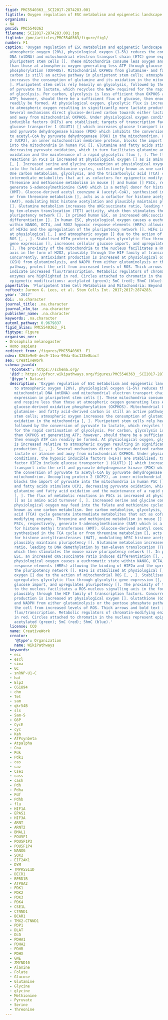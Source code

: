 ```yaml
---
figid: PMC5540363__SCI2017-2874283.001
figtitle: Oxygen regulation of ESC metabolism and epigenetic landscape
organisms:
- NA
pmcid: PMC5540363
filename: SCI2017-2874283.001.jpg
figlink: /pmc/articles/PMC5540363/figure/fig1/
number: F1
caption: 'Oxygen regulation of ESC metabolism and epigenetic landscape. Relative to
  atmospheric oxygen (20%), physiological oxygen (1–5%) reduces the content of mitochondrial
  DNA (mtDNA) and mitochondrial electron transport chain (ETC) gene expression in
  pluripotent stem cells []. These mitochondria consume less oxygen and respire less
  than those at atmospheric oxygen generating less ATP through glucose-derived oxidative
  phosphorylation (OXPHOS). Mitochondrial OXPHOS from glutamine- and fatty acid-derived
  carbon is still an active pathway in pluripotent stem cells; atmospheric oxygen
  increases the consumption of glutamine and its oxidation in the mitochondria [,
  ]. Pluripotent stem cells rely heavily on glycolysis, followed by the conversion
  of pyruvate to lactate, which recycles the NAD+ required for the rapid continuation
  of glycolysis. Per carbon, glycolysis is less efficient than OXPHOS at generating
  ATP; however, should there be a sufficient flux of glucose, then enough ATP can
  readily be formed. At physiological oxygen, glycolytic flux is increased relative
  to atmospheric oxygen resulting in significantly more lactate production [, , ].
  Several mechanisms direct glucose-derived carbon towards either lactate or alanine
  and away from mitochondrial OXPHOS. Under physiological oxygen conditions, the hypoxic
  inducible factors (HIFs) are stabilised; targets of transcription factor HIF2α include
  glucose transporter 1 (GLUT1) [] which increases glucose transport into the cell
  and pyruvate dehydrogenase kinase (PDK) which inhibits the conversion of pyruvate
  to acetyl-CoA by pyruvate dehydrogenase (PDH) in the mitochondrion. Uncoupling protein
  2 (UCP2), an inner mitochondrial membrane protein, blocks the import of pyruvate
  into the mitochondria in human PSC []. Glutamine and fatty acids stimulate UCP2,
  decreasing pyruvate oxidation, which in turn facilitates glutamine and fatty acid
  oxidation and the maintenance of a rapid glycolytic flux [, ]. The flux of metabolic
  reactions in PSCs is increased at physiological oxygen [] as is amino acid turnover
  [, ]. Increased serine and glycine consumption at physiological oxygen may feed
  into the folate and methionine cycles, collectively known as one carbon metabolism.
  One carbon metabolism, glycolysis, and the tricarboxlyic acid (TCA) cycle generate
  intermediate metabolites that act as cofactors for epigenetic modifying enzymes.
  Threonine and methionine metabolism in mouse [] and human [] PSCs, respectively,
  generate S-adenosylmethionine (SAM) which is a methyl donor for histone methyl transferases
  (HMT). Glucose-derived acetyl coenzyme A (acetyl-CoA), synthesised in the TCA cycle
  or from threonine metabolism [], acts as a cofactor for histone acetyltransferases
  (HAT), modulating hESC histone acetylation and plausibly maintains pluripotency
  []. Glutamine metabolism increases the αKG:succinate ratio, leading to DNA demethylation
  by ten-eleven translocation (TET) activity, which then stimulates the mouse naïve
  pluripotency network []. In primed human ESC, an increased αKG:succinate ratio induces
  differentiation []. In human ESC, physiological oxygen causes a euchromatic state
  within NANOG, OCT4, and SOX2 hypoxic response elements (HREs) allowing the binding
  of HIF2α and the upregulation of the pluripotency network []. HIFα is stabilised
  at physiological [, ] and atmospheric oxygen [] due to the action of mitochondrial
  ROS [, , ]. Stabilised HIFα protein upregulates glycolytic flux through glycolytic
  gene expression [], increases cellular glucose import, and upregulates pluripotency
  []. The proximity of the mitochondria to the nucleus facilitates a ROS-nucleus signalling
  axis in the form of H2O2, plausibly through the HIF family of transcription factors.
  Concurrently, antioxidant production is increased at physiological oxygen []. Glutathione
  (GSH) from glutaminolysis, and NADPH from either glutaminolysis or the pentose phosphate
  pathway, protect the cell from increased levels of ROS. Thick arrows and bold text
  indicate increased flux/transcription. Metabolic regulators of chromatin-modifying
  enzymes are highlighted in red. Circles attached to chromatin in the nucleus represent
  epigenetic modifications: acetylated (green); 5mC (red); 5hmC (blue).'
papertitle: 'Pluripotent Stem Cell Metabolism and Mitochondria: Beyond ATP.'
reftext: Jarmon G. Lees, et al. Stem Cells Int. 2017;2017:2874283.
year: '2017'
doi: .na.character
journal_title: .na.character
journal_nlm_ta: .na.character
publisher_name: .na.character
keywords: .na.character
automl_pathway: 0.9679837
figid_alias: PMC5540363__F1
figtype: Figure
organisms_ner:
- Drosophila melanogaster
- Homo sapiens
redirect_from: /figures/PMC5540363__F1
ndex: 8263e9e0-dec9-11ea-99da-0ac135e8bacf
seo: CreativeWork
schema-jsonld:
  '@context': https://schema.org/
  '@id': https://pfocr.wikipathways.org/figures/PMC5540363__SCI2017-2874283.001.html
  '@type': Dataset
  description: 'Oxygen regulation of ESC metabolism and epigenetic landscape. Relative
    to atmospheric oxygen (20%), physiological oxygen (1–5%) reduces the content of
    mitochondrial DNA (mtDNA) and mitochondrial electron transport chain (ETC) gene
    expression in pluripotent stem cells []. These mitochondria consume less oxygen
    and respire less than those at atmospheric oxygen generating less ATP through
    glucose-derived oxidative phosphorylation (OXPHOS). Mitochondrial OXPHOS from
    glutamine- and fatty acid-derived carbon is still an active pathway in pluripotent
    stem cells; atmospheric oxygen increases the consumption of glutamine and its
    oxidation in the mitochondria [, ]. Pluripotent stem cells rely heavily on glycolysis,
    followed by the conversion of pyruvate to lactate, which recycles the NAD+ required
    for the rapid continuation of glycolysis. Per carbon, glycolysis is less efficient
    than OXPHOS at generating ATP; however, should there be a sufficient flux of glucose,
    then enough ATP can readily be formed. At physiological oxygen, glycolytic flux
    is increased relative to atmospheric oxygen resulting in significantly more lactate
    production [, , ]. Several mechanisms direct glucose-derived carbon towards either
    lactate or alanine and away from mitochondrial OXPHOS. Under physiological oxygen
    conditions, the hypoxic inducible factors (HIFs) are stabilised; targets of transcription
    factor HIF2α include glucose transporter 1 (GLUT1) [] which increases glucose
    transport into the cell and pyruvate dehydrogenase kinase (PDK) which inhibits
    the conversion of pyruvate to acetyl-CoA by pyruvate dehydrogenase (PDH) in the
    mitochondrion. Uncoupling protein 2 (UCP2), an inner mitochondrial membrane protein,
    blocks the import of pyruvate into the mitochondria in human PSC []. Glutamine
    and fatty acids stimulate UCP2, decreasing pyruvate oxidation, which in turn facilitates
    glutamine and fatty acid oxidation and the maintenance of a rapid glycolytic flux
    [, ]. The flux of metabolic reactions in PSCs is increased at physiological oxygen
    [] as is amino acid turnover [, ]. Increased serine and glycine consumption at
    physiological oxygen may feed into the folate and methionine cycles, collectively
    known as one carbon metabolism. One carbon metabolism, glycolysis, and the tricarboxlyic
    acid (TCA) cycle generate intermediate metabolites that act as cofactors for epigenetic
    modifying enzymes. Threonine and methionine metabolism in mouse [] and human []
    PSCs, respectively, generate S-adenosylmethionine (SAM) which is a methyl donor
    for histone methyl transferases (HMT). Glucose-derived acetyl coenzyme A (acetyl-CoA),
    synthesised in the TCA cycle or from threonine metabolism [], acts as a cofactor
    for histone acetyltransferases (HAT), modulating hESC histone acetylation and
    plausibly maintains pluripotency []. Glutamine metabolism increases the αKG:succinate
    ratio, leading to DNA demethylation by ten-eleven translocation (TET) activity,
    which then stimulates the mouse naïve pluripotency network []. In primed human
    ESC, an increased αKG:succinate ratio induces differentiation []. In human ESC,
    physiological oxygen causes a euchromatic state within NANOG, OCT4, and SOX2 hypoxic
    response elements (HREs) allowing the binding of HIF2α and the upregulation of
    the pluripotency network []. HIFα is stabilised at physiological [, ] and atmospheric
    oxygen [] due to the action of mitochondrial ROS [, , ]. Stabilised HIFα protein
    upregulates glycolytic flux through glycolytic gene expression [], increases cellular
    glucose import, and upregulates pluripotency []. The proximity of the mitochondria
    to the nucleus facilitates a ROS-nucleus signalling axis in the form of H2O2,
    plausibly through the HIF family of transcription factors. Concurrently, antioxidant
    production is increased at physiological oxygen []. Glutathione (GSH) from glutaminolysis,
    and NADPH from either glutaminolysis or the pentose phosphate pathway, protect
    the cell from increased levels of ROS. Thick arrows and bold text indicate increased
    flux/transcription. Metabolic regulators of chromatin-modifying enzymes are highlighted
    in red. Circles attached to chromatin in the nucleus represent epigenetic modifications:
    acetylated (green); 5mC (red); 5hmC (blue).'
  license: CC0
  name: CreativeWork
  creator:
    '@type': Organization
    name: WikiPathways
  keywords:
  - esc
  - escl
  - sima
  - GC
  - snRNP-U1-C
  - hat
  - Elp3
  - CG1894
  - chm
  - Tet
  - sam
  - qkr54B
  - sls
  - Sam-S
  - G6P
  - CycE
  - cyc
  - Kah
  - ATPsynbeta
  - Atpalpha
  - Coa
  - Pdk
  - Pdk1
  - cas
  - caz
  - Cse1
  - cass
  - cash
  - Pdh
  - Pdha
  - Pdf
  - Pdhb
  - flu
  - HIF1A
  - EPAS1
  - HIF3A
  - ARNT
  - ARNT2
  - BMAL1
  - POU5F1
  - POU5F1P3
  - POU5F1P4
  - NANOG
  - SOX2
  - EIF2AK1
  - DYM
  - TMPRSS11D
  - DECR1
  - RPRD1B
  - ATP8A2
  - PDK1
  - PDK2
  - PDK3
  - PDK4
  - CSE1L
  - CTNND1
  - BCAR1
  - TMX2-CTNND1
  - PDP1
  - DLAT
  - DLD
  - PDHA1
  - PDHA2
  - PDHB
  - PDHX
  - GNE
  - ZMYND10
  - Alanine
  - Folate
  - Glucose
  - Glutamine
  - Glycine
  - glycine
  - Methionine
  - Pyruvate
  - Serine
  - Threonine
---
```

